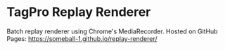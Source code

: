 # TagPro Replay Renderer

Batch replay renderer using Chrome's MediaRecorder. Hosted on GitHub Pages: https://someball-1.github.io/replay-renderer/
